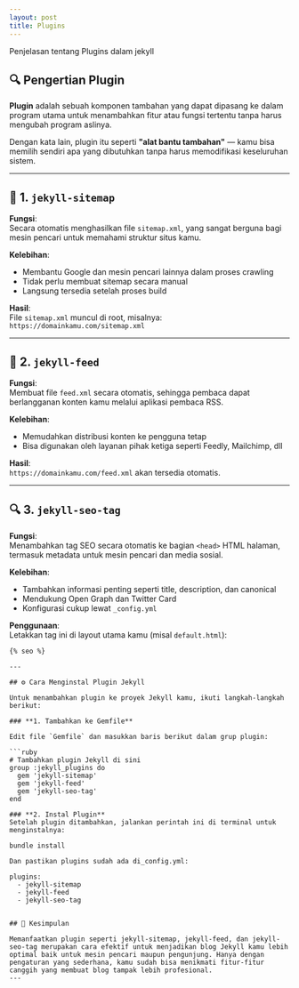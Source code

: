 ```yaml
---
layout: post
title: Plugins
---
```


Penjelasan tentang Plugins dalam jekyll

## 🔍 Pengertian Plugin

**Plugin** adalah sebuah komponen tambahan yang dapat dipasang ke dalam program utama untuk menambahkan fitur atau fungsi tertentu tanpa harus mengubah program aslinya.

Dengan kata lain, plugin itu seperti **"alat bantu tambahan"** — kamu bisa memilih sendiri apa yang dibutuhkan tanpa harus memodifikasi keseluruhan sistem.

---

## 🔗 1. `jekyll-sitemap`

**Fungsi**:  
Secara otomatis menghasilkan file `sitemap.xml`, yang sangat berguna bagi mesin pencari untuk memahami struktur situs kamu.

**Kelebihan**:
- Membantu Google dan mesin pencari lainnya dalam proses crawling
- Tidak perlu membuat sitemap secara manual
- Langsung tersedia setelah proses build

**Hasil**:  
File `sitemap.xml` muncul di root, misalnya:  
`https://domainkamu.com/sitemap.xml`

---

## 📡 2. `jekyll-feed`

**Fungsi**:  
Membuat file `feed.xml` secara otomatis, sehingga pembaca dapat berlangganan konten kamu melalui aplikasi pembaca RSS.

**Kelebihan**:
- Memudahkan distribusi konten ke pengguna tetap
- Bisa digunakan oleh layanan pihak ketiga seperti Feedly, Mailchimp, dll

**Hasil**:  
`https://domainkamu.com/feed.xml` akan tersedia otomatis.

---

## 🔍 3. `jekyll-seo-tag`

**Fungsi**:  
Menambahkan tag SEO secara otomatis ke bagian `<head>` HTML halaman, termasuk metadata untuk mesin pencari dan media sosial.

**Kelebihan**:
- Tambahkan informasi penting seperti title, description, dan canonical
- Mendukung Open Graph dan Twitter Card
- Konfigurasi cukup lewat `_config.yml`

**Penggunaan**:  
Letakkan tag ini di layout utama kamu (misal `default.html`):

```liquid
{% seo %}

---

## ⚙️ Cara Menginstal Plugin Jekyll

Untuk menambahkan plugin ke proyek Jekyll kamu, ikuti langkah-langkah berikut:

### **1. Tambahkan ke Gemfile**

Edit file `Gemfile` dan masukkan baris berikut dalam grup plugin:

```ruby
# Tambahkan plugin Jekyll di sini
group :jekyll_plugins do
  gem 'jekyll-sitemap'
  gem 'jekyll-feed'
  gem 'jekyll-seo-tag'
end

### **2. Instal Plugin**
Setelah plugin ditambahkan, jalankan perintah ini di terminal untuk menginstalnya:

bundle install

Dan pastikan plugins sudah ada di_config.yml:

plugins:
  - jekyll-sitemap
  - jekyll-feed
  - jekyll-seo-tag


## 📝 Kesimpulan

Memanfaatkan plugin seperti jekyll-sitemap, jekyll-feed, dan jekyll-seo-tag merupakan cara efektif untuk menjadikan blog Jekyll kamu lebih optimal baik untuk mesin pencari maupun pengunjung. Hanya dengan pengaturan yang sederhana, kamu sudah bisa menikmati fitur-fitur canggih yang membuat blog tampak lebih profesional.
---

